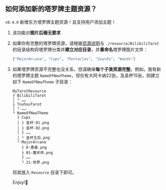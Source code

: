 ## 如何添加新的塔罗牌主题资源？

`v0.4.0` 新增东方塔罗牌主题资源！且支持用户添加主题！

1. 该功能对**图片后缀无要求**

2. 如果你有完整的塔罗牌资源，请根据[资源说明](./README.md#资源说明)与 `./resource/BilibiliTarot` 的目录结构将塔罗牌分类并**建立对应目录**，并**重命名**塔罗牌图片文件：

   ```python
   ["MajorArcana", "Cups", "Pentacles", "Sowrds", "Wands"]
   ```

3. 如果塔罗牌资源不完整也没关系，但请确保**每个子类资源完整**。例如，我有新的塔罗牌主题 `NameOfNewTheme`，但仅有大阿卡纳22张，及圣杯15张，则建立如下 `NameOfNewTheme` 子目录：

   ```
   MyTarotResource
   ├ BilibiliTarot
   │ └ ……
   ├ TouhouTarot
   │ └ ……
   └ NameOfNewTheme
     ├ Cups
     │ ├ 圣杯-01.png
     │ ├ 圣杯-02.png
     │ ├ ……
     │ └ 圣杯王后.png
     └ MajorArcana
       ├ 0-愚者.png
       ├ 01-魔术师.png
       ├ ……
       └ 21-世界.png
   ```

   将其放入 `Resource` 目录下即可。
   
   Enjoy!🥳
